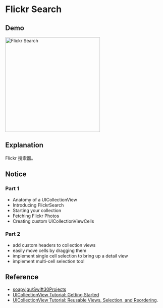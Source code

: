 # Flickr Search

## Demo

<img src="https://ws4.sinaimg.cn/large/006tNc79ly1florfhi9d3g308i0eyhdz.gif" alt="Flickr Search" width="300" />

## Explanation
Flickr 搜索器。

## Notice
### Part 1
- Anatomy of a UICollectionView
- Introducing FlickrSearch
- Starting your collection
- Fetching Flickr Photos
- Creating custom UICollectionViewCells

### Part 2
- add custom headers to collection views
- easily move cells by dragging them
- implement single cell selection to bring up a detail view
- implement multi-cell selection too!

## Reference
- [soapyigu/Swift30Projects](https://github.com/soapyigu/Swift30Projects)
- [UICollectionView Tutorial: Getting Started](https://www.raywenderlich.com/136159/uicollectionview-tutorial-getting-started)
- [UICollectionView Tutorial: Reusable Views, Selection, and Reordering](https://www.raywenderlich.com/136161/uicollectionview-tutorial-reusable-views-selection-reordering).
